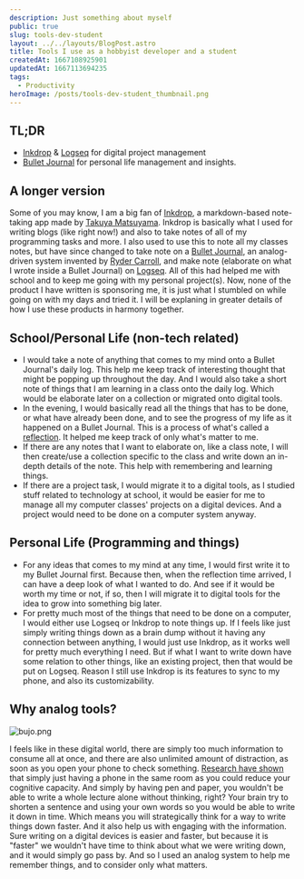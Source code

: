 ```yaml
---
description: Just something about myself
public: true
slug: tools-dev-student
layout: ../../layouts/BlogPost.astro
title: Tools I use as a hobbyist developer and a student
createdAt: 1667108925901
updatedAt: 1667113694235
tags:
  - Productivity
heroImage: /posts/tools-dev-student_thumbnail.png
---
```


## TL;DR
- [Inkdrop](https://www.inkdrop.app) & [Logseq](https://logseq.com) for digital project management
- [Bullet Journal](https://www.bulletjournal.com) for personal life management and insights.

## A longer version
Some of you may know, I am a big fan of [Inkdrop](https://www.inkdrop.app), a markdown-based note-taking app made by [Takuya Matsuyama](https://craftz.dog). Inkdrop is basically what I used for writing blogs (like right now!) and also to take notes of all of my programming tasks and more. I also used to use this to note all my classes notes, but have since changed to take note on a [Bullet Journal](https://www.bulletjournal.com), an analog-driven system invented by [Ryder Carroll](https://www.rydercarroll.com), and make note (elaborate on what I wrote inside a Bullet Journal) on [Logseq](https://logseq.com). All of this had helped me with school and to keep me going with my personal project(s). Now, none of the product I have written is sponsoring me, it is just what I stumbled on while going on with my days and tried it. I will be explaning in greater details of how I use these products in harmony together.

## School/Personal Life (non-tech related)
- I would take a note of anything that comes to my mind onto a Bullet Journal's daily log. This help me keep track of interesting thought that might be popping up throughout the day. And I would also take a short note of things that I am learning in a class onto the daily log. Which would be elaborate later on a collection or migrated onto digital tools.
- In the evening, I would basically read all the things that has to be done, or what have already been done, and to see the progress of my life as it happened on a Bullet Journal. This is a process of what's called a [reflection](https://bulletjournal.com/blogs/bulletjournalist/reflection). It helped me keep track of only what's matter to me.
- If there are any notes that I want to elaborate on, like a class note, I will then create/use a collection specific to the class and write down an in-depth details of the note. This help with remembering and learning things.
- If there are a project task, I would migrate it to a digital tools, as I studied stuff related to technology at school, it would be easier for me to manage all my computer classes' projects on a digital devices. And a project would need to be done on a computer system anyway.

## Personal Life (Programming and things)
- For any ideas that comes to my mind at any time, I would first write it to my Bullet Journal first. Because then, when the reflection time arrived, I can have a deep look of what I wanted to do. And see if it would be worth my time or not, if so, then I will migrate it to digital tools for the idea to grow into something big later.
- For pretty much most of the things that need to be done on a computer, I would either use Logseq or Inkdrop to note things up. If I feels like just simply writing things down as a brain dump without it having any connection between anything, I would just use Inkdrop, as it works well for pretty much everything I need. But if what I want to write down have some relation to other things, like an existing project, then that would be put on Logseq. Reason I still use Inkdrop is its features to sync to my phone, and also its customizability. 

## Why analog tools?
![bujo.png](/posts/tools-dev-student_bujo-png.png)

I feels like in these digital world, there are simply too much information to consume all at once, and there are also unlimited amount of distraction, as soon as you open your phone to check something. [Research have shown](https://sci-hub.se/10.1086/691462) that simply just having a phone in the same room as you could reduce your cognitive capacity. And simply by having pen and paper, you wouldn't be able to write a whole lecture alone without thinking, right? Your brain try to shorten a sentence and using your own words so you would be able to write it down in time. Which means you will strategically think for a way to write things down faster. And it also help us with engaging with the information. Sure writing on a digital devices is easier and faster, but because it is "faster" we wouldn't have time to think about what we were writing down, and it would simply go pass by. And so I used an analog system to help me remember things, and to consider only what matters. 